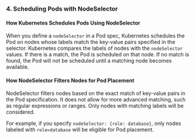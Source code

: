 ### 4. **Scheduling Pods with NodeSelector**

#### **How Kubernetes Schedules Pods Using NodeSelector**

When you define a `nodeSelector` in a Pod spec, Kubernetes schedules the Pod on nodes whose labels match the key-value pairs specified in the selector. Kubernetes compares the labels of nodes with the `nodeSelector` values. If there is a match, the Pod is scheduled on that node. If no match is found, the Pod will not be scheduled until a matching node becomes available.

#### **How NodeSelector Filters Nodes for Pod Placement**

NodeSelector filters nodes based on the exact match of key-value pairs in the Pod specification. It does not allow for more advanced matching, such as regular expressions or ranges. Only nodes with matching labels will be considered.

For example, if you specify `nodeSelector: {role: database}`, only nodes labeled with `role=database` will be eligible for Pod placement.
